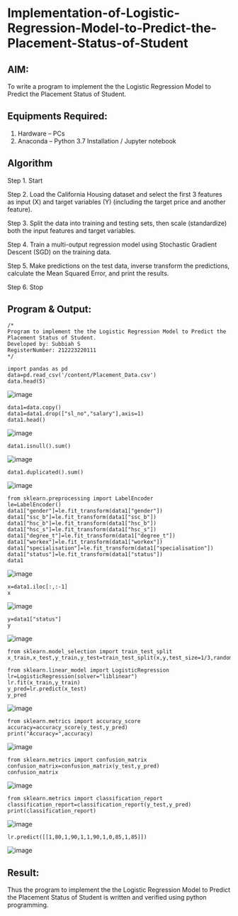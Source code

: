 # Implementation-of-Logistic-Regression-Model-to-Predict-the-Placement-Status-of-Student

## AIM:
To write a program to implement the the Logistic Regression Model to Predict the Placement Status of Student.

## Equipments Required:
1. Hardware – PCs
2. Anaconda – Python 3.7 Installation / Jupyter notebook

## Algorithm 

Step 1. Start

Step 2. Load the California Housing dataset and select the first 3 features as input (X) and target variables (Y) (including the target price and another feature).

Step 3. Split the data into training and testing sets, then scale (standardize) both the input features and target variables.

Step 4. Train a multi-output regression model using Stochastic Gradient Descent (SGD) on the training data.

Step 5. Make predictions on the test data, inverse transform the predictions, calculate the Mean Squared Error, and print the results.

Step 6. Stop

## Program & Output:
```
/*
Program to implement the the Logistic Regression Model to Predict the Placement Status of Student.
Developed by: Subbiah S
RegisterNumber: 212223220111
*/
```
~~~
import pandas as pd
data=pd.read_csv('/content/Placement_Data.csv')
data.head(5)
~~~
![image](https://github.com/user-attachments/assets/cd89d34d-6c2a-420e-a0db-8be612c81842)

~~~
data1=data.copy()
data1=data1.drop(["sl_no","salary"],axis=1)
data1.head()
~~~
![image](https://github.com/user-attachments/assets/08bab0f2-9ed6-4ba9-bdf5-2ce81b451040)

~~~
data1.isnull().sum()
~~~
![image](https://github.com/user-attachments/assets/c4ab9a49-2dfb-47bc-bfe1-2621f7989735)

~~~
data1.duplicated().sum()
~~~
![image](https://github.com/user-attachments/assets/e45217f7-9d5a-46c1-acd9-a32af7cad022)

~~~
from sklearn.preprocessing import LabelEncoder
le=LabelEncoder()
data1["gender"]=le.fit_transform(data1["gender"])
data1["ssc_b"]=le.fit_transform(data1["ssc_b"])
data1["hsc_b"]=le.fit_transform(data1["hsc_b"])
data1["hsc_s"]=le.fit_transform(data1["hsc_s"])
data1["degree_t"]=le.fit_transform(data1["degree_t"])
data1["workex"]=le.fit_transform(data1["workex"])
data1["specialisation"]=le.fit_transform(data1["specialisation"])
data1["status"]=le.fit_transform(data1["status"])
data1
~~~
![image](https://github.com/user-attachments/assets/410538ce-2548-4121-945b-c7676e121438)
~~~
x=data1.iloc[:,:-1]
x
~~~
![image](https://github.com/user-attachments/assets/15e18992-c462-4c49-9de4-81cb14656dd9)
~~~
y=data1["status"]
y
~~~
![image](https://github.com/user-attachments/assets/f1985f00-5659-4539-8b0a-953ae6d209f7)
~~~
from sklearn.model_selection import train_test_split
x_train,x_test,y_train,y_test=train_test_split(x,y,test_size=1/3,random_state=0)
~~~
~~~
from sklearn.linear_model import LogisticRegression
lr=LogisticRegression(solver="liblinear")
lr.fit(x_train,y_train)
y_pred=lr.predict(x_test)
y_pred
~~~
![image](https://github.com/user-attachments/assets/c19409d8-0e9c-45d8-8193-78be87d0ed40)
~~~
from sklearn.metrics import accuracy_score
accuracy=accuracy_score(y_test,y_pred)
print("Accuracy=",accuracy)
~~~
![image](https://github.com/user-attachments/assets/31e3ef80-2575-40f7-a9be-99d5efc8fc48)
~~~
from sklearn.metrics import confusion_matrix
confusion_matrix=confusion_matrix(y_test,y_pred)
confusion_matrix
~~~
![image](https://github.com/user-attachments/assets/f8a757fc-b73f-4082-b9bb-a3f7426a9cff)
~~~
from sklearn.metrics import classification_report
classification_report=classification_report(y_test,y_pred)
print(classification_report)
~~~
![image](https://github.com/user-attachments/assets/72216b41-de4a-4c4d-acf8-c19c99c7db42)
~~~
lr.predict([[1,80,1,90,1,1,90,1,0,85,1,85]])
~~~
![image](https://github.com/user-attachments/assets/4b3cf775-6cca-4943-8623-0fd09d8137cc)

## Result:
Thus the program to implement the the Logistic Regression Model to Predict the Placement Status of Student is written and verified using python programming.
